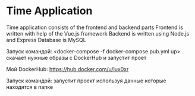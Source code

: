 # Time Application

Time application consists of the frontend and backend parts
Frontend is written with help of the Vue.js framework
Backend is written using Node.js and Express
Database is MySQL

Запуск командой:
	<docker-compose -f docker-compose.pub.yml up> скачает нужные 
образы с DockerHub и запустит проет

Мой DockerHub: https://hub.docker.com/u/lux0xr

Запуск командой:
	<docker-compose up> запустит проект используя данные которые 
находятся в папке
